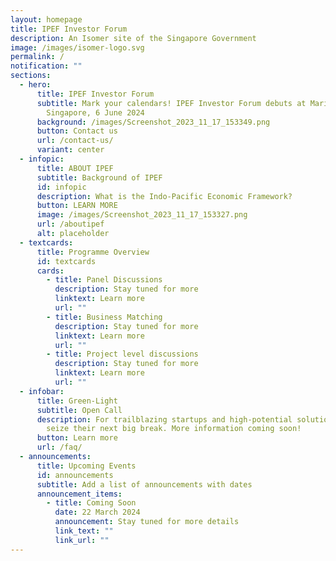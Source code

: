 ```yaml
---
layout: homepage
title: IPEF Investor Forum
description: An Isomer site of the Singapore Government
image: /images/isomer-logo.svg
permalink: /
notification: ""
sections:
  - hero:
      title: IPEF Investor Forum
      subtitle: Mark your calendars! IPEF Investor Forum debuts at Marina Bay Sands,
        Singapore, 6 June 2024
      background: /images/Screenshot_2023_11_17_153349.png
      button: Contact us
      url: /contact-us/
      variant: center
  - infopic:
      title: ABOUT IPEF
      subtitle: Background of IPEF
      id: infopic
      description: What is the Indo-Pacific Economic Framework?
      button: LEARN MORE
      image: /images/Screenshot_2023_11_17_153327.png
      url: /aboutipef
      alt: placeholder
  - textcards:
      title: Programme Overview
      id: textcards
      cards:
        - title: Panel Discussions
          description: Stay tuned for more
          linktext: Learn more
          url: ""
        - title: Business Matching
          description: Stay tuned for more
          linktext: Learn more
          url: ""
        - title: Project level discussions
          description: Stay tuned for more
          linktext: Learn more
          url: ""
  - infobar:
      title: Green-Light
      subtitle: Open Call
      description: For trailblazing startups and high-potential solutions waiting to
        seize their next big break. More information coming soon!
      button: Learn more
      url: /faq/
  - announcements:
      title: Upcoming Events
      id: announcements
      subtitle: Add a list of announcements with dates
      announcement_items:
        - title: Coming Soon
          date: 22 March 2024
          announcement: Stay tuned for more details
          link_text: ""
          link_url: ""
---
```

